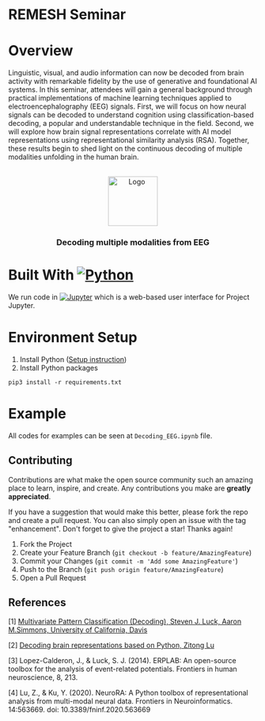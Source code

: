 REMESH Seminar
========================
# Overview
Linguistic, visual, and audio information can now be decoded from brain activity with remarkable fidelity by the use of generative and foundational AI systems. In this seminar, attendees will gain a general background through practical implementations of machine learning techniques applied to electroencephalography (EEG) signals. First, we will focus on how neural signals can be decoded to understand cognition using classification-based decoding, a popular and understandable technique in the field. Second, we will explore how brain signal representations correlate with AI model representations using representational similarity analysis (RSA). Together, these results begin to shed light on the continuous decoding of multiple modalities unfolding in the human brain.
<!-- PROJECT LOGO -->
<br />
<div align="center">
  <a href="https://github.com/Tayerquach/quant_puzzles">
    <img src="https://brainvision.com/wp-content/uploads/2020/05/EEG-1024x1024.png" alt="Logo" width="100" height="100">
  </a>

  <h3 align="center">Decoding multiple modalities from EEG</h3>
</div>
<p align="right"></p>

# Built With [![Python][Python.py]][Python-url]
We run code in [![Jupyter][jupyterlab.ipynb]][jupyterlab-url] which is a web-based user interface for Project Jupyter.

# Environment Setup
1. Install Python (<a target="_blank" href="https://wiki.python.org/moin/BeginnersGuide">Setup instruction</a>)
2. Install Python packages
```console 
pip3 install -r requirements.txt 
``` 
# Example
All codes for examples can be seen at `Decoding_EEG.ipynb` file.

<!-- CONTRIBUTING -->
## Contributing

Contributions are what make the open source community such an amazing place to learn, inspire, and create. Any contributions you make are **greatly appreciated**.

If you have a suggestion that would make this better, please fork the repo and create a pull request. You can also simply open an issue with the tag "enhancement".
Don't forget to give the project a star! Thanks again!

1. Fork the Project
2. Create your Feature Branch (`git checkout -b feature/AmazingFeature`)
3. Commit your Changes (`git commit -m 'Add some AmazingFeature'`)
4. Push to the Branch (`git push origin feature/AmazingFeature`)
5. Open a Pull Request

## References
[1] [Multivariate Pattern Classification (Decoding), Steven J. Luck, Aaron M.Simmons, University of California, Davis](https://video.ucdavis.edu/media/Virtual+ERP+Boot+CampA+Decoding+for+Everyone%2C+July+25+2023/1_lmwj6bu0)

[2] [Decoding brain representations based on Python, Zitong Lu](https://www.youtube.com/watch?v=emCpcPrSBzU&ab_channel=OnNeuro)

[3] Lopez-Calderon, J., & Luck, S. J. (2014). ERPLAB: An open-source toolbox for the analysis of event-related potentials. Frontiers in human neuroscience, 8, 213.

[4] Lu, Z., & Ku, Y. (2020). NeuroRA: A Python toolbox of representational analysis from multi-modal neural data. Frontiers in Neuroinformatics. 14:563669. doi: 10.3389/fninf.2020.563669


<!-- MARKDOWN LINKS & IMAGES -->
[Python.py]: https://img.shields.io/badge/python-3670A0?style=for-the-badge&logo=python&logoColor=ffdd54
[Python-url]: https://www.python.org/

[jupyterlab.ipynb]: https://shields.io/badge/JupyterLab-Try%20GraphScope%20Now!-F37626?logo=jupyter
[jupyterlab-url]: https://justinbois.github.io/bootcamp/2020_fsri/lessons/l01_welcome.html

[linkedin-shield]: https://img.shields.io/badge/LinkedIn-0077B5?style=for-the-badge&logo=linkedin&logoColor=white
[linkedin-url]: https://www.linkedin.com/in/boi-mai-quach-0196b6109/
